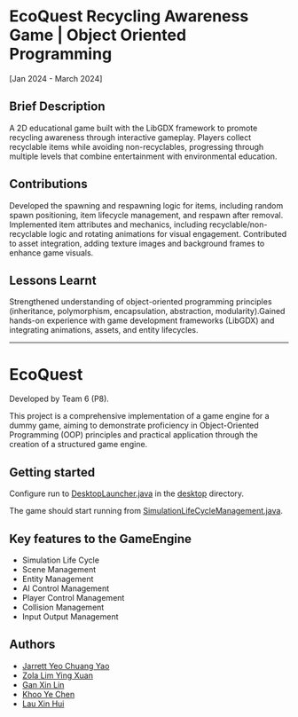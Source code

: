 # EcoQuest Recycling Awareness Game | Object Oriented Programming
[Jan 2024 - March 2024]

## Brief Description
A 2D educational game built with the LibGDX framework to promote recycling awareness through interactive gameplay. Players collect recyclable items while avoiding non-recyclables, progressing through multiple levels that combine entertainment with environmental education.

## Contributions
Developed the spawning and respawning logic for items, including random spawn positioning, item lifecycle management, and respawn after removal. Implemented item attributes and mechanics, including recyclable/non-recyclable logic and rotating animations for visual engagement. Contributed to asset integration, adding texture images and background frames to enhance game visuals.

## Lessons Learnt
Strengthened understanding of object-oriented programming principles (inheritance, polymorphism, encapsulation, abstraction, modularity).Gained hands-on experience with game development frameworks (LibGDX) and integrating animations, assets, and entity lifecycles.

__________________________________________________________________________________________________________________________________________

# EcoQuest
Developed by Team 6 (P8).

This project is a comprehensive implementation of a game engine for a dummy game, aiming to demonstrate proficiency in Object-Oriented Programming (OOP) principles and practical application through the creation of a structured game engine.

## Getting started
Configure run to [DesktopLauncher.java](https://github.com/kxnjo/bomberboys/blob/main/Codes/desktop/src/com/oop/gameengine/DesktopLauncher.java) in the [desktop](https://github.com/kxnjo/bomberboys/tree/main/Codes/desktop) directory.

The game should start running from [SimulationLifeCycleManagement.java](https://github.com/kxnjo/bomberboys/blob/main/Codes/desktop/src/com/oop/gameengine/Managers/SimulationLifeCycleManagement.java).


## Key features to the GameEngine
- Simulation Life Cycle
- Scene Management
- Entity Management
- AI Control Management
- Player Control Management
- Collision Management
- Input Output Management

## Authors
- [Jarrett Yeo Chuang Yao](https://github.com/jarrettyeocy)
- [Zola Lim Ying Xuan](https://github.com/ZLYX1)
- [Gan Xin Lin](https://github.com/xinlin030)
- [Khoo Ye Chen](https://github.com/yechenkhoo)
- [Lau Xin Hui](https://github.com/kxnjo)
